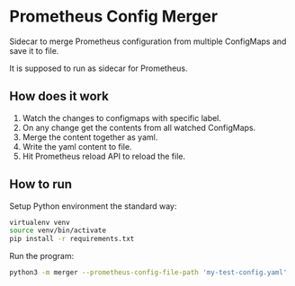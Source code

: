 # Prometheus Config Merger

Sidecar to merge Prometheus configuration from multiple ConfigMaps and save it to file.

It is supposed to run as sidecar for Prometheus.

## How does it work

1. Watch the changes to configmaps with specific label.
1. On any change get the contents from all watched ConfigMaps.
1. Merge the content together as yaml.
1. Write the yaml content to file.
1. Hit Prometheus reload API to reload the file.

## How to run

Setup Python environment the standard way:

```bash
virtualenv venv
source venv/bin/activate
pip install -r requirements.txt
```

Run the program:

```bash
python3 -m merger --prometheus-config-file-path 'my-test-config.yaml'
```
